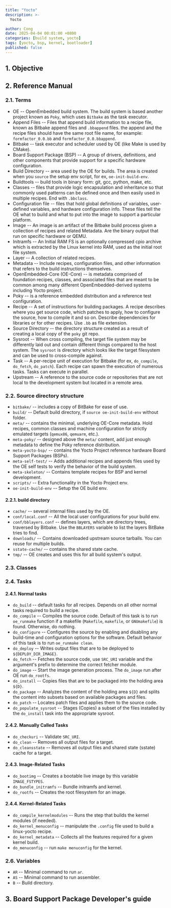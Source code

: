 ```yaml
---
title: "Yocto"
description: >-
  Yocto

author: Cong
date: 2025-04-04 00:01:00 +0800
categories: [build system, yocto]
tags: [yocto, bsp, kernel, bootloader]
published: false
---
```


## 1. Objective

## 2. Reference Manual

### 2.1. Terms

- OE -- OpenEmbedded build system. The build system is based another project known as `Poky`, which uses `Bitbake` as the task executor.
- Append Files -- Files that append build information to a recipe file, known as Bitbake append files and `.bbappend` files. the append and the recipe files should have the same root file name, for example: `formfactor_0.0.bb` and `formfactor_0.0.bbappend`.
- Bitbake -- task executor and scheduler used by OE (like Make is used by CMake).
- Board Support Package (BSP) -- A group of drivers, definitions, and other components that provide support for a specific hardware configuration.
- Build Directory -- area used by the OE for builds. The area is created when you `source` the setup env script, for ex, `oe-init-build-env`.
- Buildtools -- build tools in binary form: git, gcc, python, make, etc.
- Classes -- files that provide logic encapsulation and inheritance so that commonly used patterns can be defined once and then easily used in multiple recipes. End with `.bbclass`.
- Configuration file -- files that hold global definitions of variables, user-defined variables, and hardware configuration info. These files tell the OE what to build and what to put into the image to support a particular platform.
- Image -- An image is an artifact of the Bitbake build process given a collection of recipes and related Metadata. Are the binary output that run on specific hardware or QEMU.
- Initramfs -- An Initial RAM FS is an optionally compressed cpio archive which is extracted by the Linux kernel into RAM, used as the initial root file system.
- Layer -- A collection of related recipes.
- Metadata -- Include recipes, configuration files, and other information that refers to the build instructions themselves.
- OpenEmbedded-Core (OE-Core) -- is metadata comprised of foundation recipes, classes, and associated files that are meant to be common among many different OpenEmbedded-derived systems including Yocto project.
- Poky -- is a reference embedded distribution and a reference test configuration.
- Recipe -- A set of instructions for building packages. A recipe describes where you get source code, which patches to apply, how to configure the source, how to compile it and so on. Describe dependencies for libraries or for other recipes. Use `.bb` as file extension.
- Source Directory -- the directory structure created as a result of creating a local copy of the `poky` git repo.
- Sysroot -- When cross compiling, the target file system may be differently laid out and contain different things compared to the host system. The `sysroot` is directory which looks like the target filesystem and can be used to cross-compile against.
- Task -- A per-recipe unit of execution for Bitbake (for ex, `do_compile`, `do_fetch`, `do_patch`). Each recipe can spawn the execution of numerous tasks. Tasks can execute in parallel.
- Upstream -- A reference to the source code or repositories that are not local to the development system but located in a remote area.

### 2.2. Source directory structure

- `bitbake/` -- includes a copy of BitBake for ease of use.
- `build/` -- Default build directory, if `source oe-init-build-env` without folder.
- `meta/` -- contains the minimal, underlying OE-Core metadata. Hold recipes, common classes and machine configuration for strictly emulated targets (`qemux86`, `qemuarm`, etc.).
- `meta-poky/` -- designed above the `meta/` content, add just enough metadata to define the Poky reference distribution.
- `meta-yocto-bsp/` -- contains the Yocto Project reference hardware Board Support Packages (BSPs).
- `meta-self-test/` -- Adds additional recipes and appends files used by the OE self tests to verify the behavior of the build system.
- `meta-skeleton/` -- Contains template recipes for BSP and kernel development.
- `scripts/` -- Extra functionality in the Yocto Project env.
- `oe-init-build-env` -- Setup the OE build env.

#### 2.2.1. build directory

- `cache/` -- several internal files used by the OE.
- `conf/local.conf` -- All the local user configurations for your build env.
- `conf/bblayers.conf` -- defines layers, which are directory trees, traversed by Bitbake. Use the `BBLAYERS` variable to list the layers BitBake tries to find.
- `downloads/` -- Contains downloaded upstream source tarballs. You can reuse for multiple builds.
- `sstate-cache/` -- contains the shared state cache.
- `tmp/` -- OE creates and uses this for all build system's output.

### 2.3. Classes

### 2.4. Tasks

#### 2.4.1. Normal tasks

- `do_build` -- default tasks for all recipes. Depends on all other normal tasks required to build a recipe.
- `do_compile` -- Compiles the source code. Default of this task is to run `oe_runmake` function if a makefile (`Makefile`, `makefile`, or `GNUmakefile`) is found. Otherwise, do nothing.
- `do_configure` -- Configures the source by enabling and disabling any build-time and configuration options for the software. Default behavior of this task is to run `oe_runmake clean`.
- `do_deploy` -- Writes output files that are to be deployed to `${DEPLOY_DIR_IMAGE}`.
- `do_fetch` -- Fetches the source code, use `SRC_URI` variable and the argument's prefix to determine the correct fetcher module.
- `do_image` -- Start the image generation process. The `do_image` run after OE run `do_rootfs`.
- `do_install` -- Copies files that are to be packaged into the holding area `${D}`.
- `do_package` -- Analyzes the content of the holding area `${D}` and splits the content into subsets based on available packages and files.
- `do_patch` -- Locates patch files and applies them to the source code.
- `do_populate_sysroot` -- Stages (Copies) a subset of the files installed by the `do_install` task into the appropriate sysroot.

#### 2.4.2. Manually Called Tasks

- `do_checkuri` -- Validate `SRC_URI`.
- `do_clean` -- Removes all output files for a target.
- `do_cleansstate` -- Removes all output files and shared state (sstate) cache for a target.

#### 2.4.3. Image-Related Tasks

- `do_bootimg` -- Creates a bootable live image by this variable `IMAGE_FSTYPES`.
- `do_bundle_initramfs` -- Bundle initramfs and kernel.
- `do_rootfs` -- Creates the root filesystem for an image.

#### 2.4.4. Kernel-Related Tasks

- `do_compile_kernelmodules` -- Runs the step that builds the kernel modules (if needed).
- `do_kernel_menuconfig` -- manipulate the `.config` file used to build a linux-yocto recipe.
- `do_kernel_metadata` -- Collects all the features required for a given kernel build.
- `do_menuconfig` -- run `make menuconfig` for the kernel.

### 2.6. Variables

- `AR` -- Minimal command to run `ar`.
- `AS` -- Minimal command to run assembler.
- `B` -- Build directory.

## 3. Board Support Package Developer's guide
